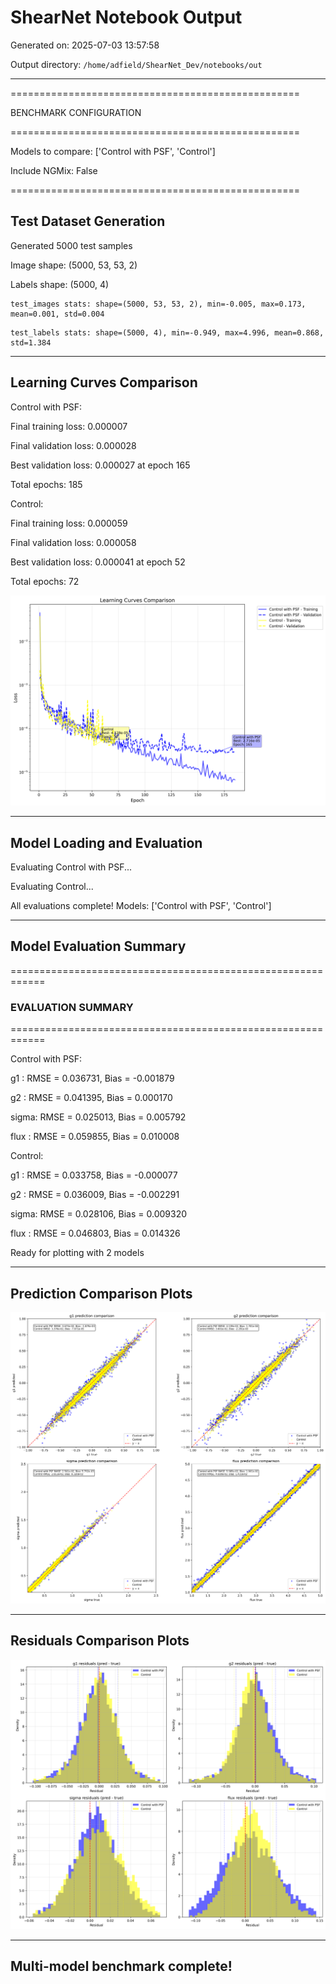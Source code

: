# ShearNet Notebook Output

Generated on: 2025-07-03 13:57:58

Output directory: `/home/adfield/ShearNet_Dev/notebooks/out`

---

==================================================

BENCHMARK CONFIGURATION

==================================================

Models to compare: ['Control with PSF', 'Control']

Include NGMix: False

==================================================


## Test Dataset Generation

Generated 5000 test samples

Image shape: (5000, 53, 53, 2)

Labels shape: (5000, 4)

```
test_images stats: shape=(5000, 53, 53, 2), min=-0.005, max=0.173, mean=0.001, std=0.004
```

```
test_labels stats: shape=(5000, 4), min=-0.949, max=4.996, mean=0.868, std=1.384
```

---


## Learning Curves Comparison

Control with PSF:

  Final training loss: 0.000007

  Final validation loss: 0.000028

  Best validation loss: 0.000027 at epoch 165

  Total epochs: 185

Control:

  Final training loss: 0.000059

  Final validation loss: 0.000058

  Best validation loss: 0.000041 at epoch 52

  Total epochs: 72

![learning_curves_comparison_20250703_135816.png](learning_curves_comparison_20250703_135816.png)

---


## Model Loading and Evaluation


Evaluating Control with PSF...


Evaluating Control...


All evaluations complete! Models: ['Control with PSF', 'Control']

---


## Model Evaluation Summary

============================================================


### EVALUATION SUMMARY

============================================================


Control with PSF:

  g1   : RMSE = 0.036731, Bias = -0.001879

  g2   : RMSE = 0.041395, Bias = 0.000170

  sigma: RMSE = 0.025013, Bias = 0.005792

  flux : RMSE = 0.059855, Bias = 0.010008


Control:

  g1   : RMSE = 0.033758, Bias = -0.000077

  g2   : RMSE = 0.036009, Bias = -0.002291

  sigma: RMSE = 0.028106, Bias = 0.009320

  flux : RMSE = 0.046803, Bias = 0.014326


Ready for plotting with 2 models

---


## Prediction Comparison Plots

![prediction_comparison_20250703_135829.png](prediction_comparison_20250703_135829.png)

---


## Residuals Comparison Plots

![residuals_comparison_20250703_135842.png](residuals_comparison_20250703_135842.png)

---


## Multi-model benchmark complete!

